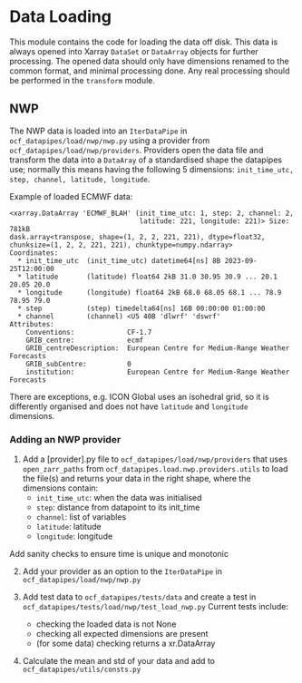 # Data Loading

This module contains the code for loading the data off disk.
This data is always opened into Xarray `DataSet` or `DataArray` objects for further processing.
The opened data should only have dimensions renamed to the common format, and minimal processing done.
Any real processing should be performed in the `transform` module.

## NWP

The NWP data is loaded into an ```IterDataPipe``` in `ocf_datapipes/load/nwp/nwp.py` using a provider from `ocf_datapipes/load/nwp/providers`. Providers open the data file and transform the data into a `DataAray` of a standardised shape the datapipes use; normally this means having the following 5 dimensions: ```init_time_utc, step, channel, latitude, longitude```.

Example of loaded ECMWF data:

```
<xarray.DataArray 'ECMWF_BLAH' (init_time_utc: 1, step: 2, channel: 2,
                                latitude: 221, longitude: 221)> Size: 781kB
dask.array<transpose, shape=(1, 2, 2, 221, 221), dtype=float32, chunksize=(1, 2, 2, 221, 221), chunktype=numpy.ndarray>
Coordinates:
  * init_time_utc  (init_time_utc) datetime64[ns] 8B 2023-09-25T12:00:00
  * latitude       (latitude) float64 2kB 31.0 30.95 30.9 ... 20.1 20.05 20.0
  * longitude      (longitude) float64 2kB 68.0 68.05 68.1 ... 78.9 78.95 79.0
  * step           (step) timedelta64[ns] 16B 00:00:00 01:00:00
  * channel        (channel) <U5 40B 'dlwrf' 'dswrf'
Attributes:
    Conventions:             CF-1.7
    GRIB_centre:             ecmf
    GRIB_centreDescription:  European Centre for Medium-Range Weather Forecasts
    GRIB_subCentre:          0
    institution:             European Centre for Medium-Range Weather Forecasts
```

There are exceptions, e.g. ICON Global uses an isohedral grid, so it is differently organised and does not have ```latitude``` and ```longitude``` dimensions.

### Adding an NWP provider

1. Add a [provider].py file to `ocf_datapipes/load/nwp/providers` that uses `open_zarr_paths` from `ocf_datapipes.load.nwp.providers.utils` to load the file(s) and returns your data in the right shape, where the dimensions contain:
   - `init_time_utc`: when the data was initialised
   - `step`: distance from datapoint to its init_time
   - `channel`: list of variables
   - `latitude`: latitude
   - `longitude`: longitude

Add sanity checks to ensure time is unique and monotonic

2. Add your provider as an option to the `IterDataPipe` in `ocf_datapipes/load/nwp/nwp.py`

3. Add test data to `ocf_datapipes/tests/data` and create a test in `ocf_datapipes/tests/load/nwp/test_load_nwp.py`
Current tests include:
    - checking the loaded data is not None
    - checking all expected dimensions are present
    - (for some data) checking returns a xr.DataArray
4. Calculate the mean and std of your data and add to `ocf_datapipes/utils/consts.py`

